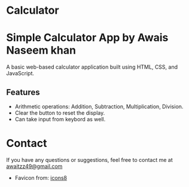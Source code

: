 # Calculator
# Simple Calculator App by Awais Naseem khan

A basic web-based calculator application built using HTML, CSS, and JavaScript.

## Features

- Arithmetic operations: Addition, Subtraction, Multiplication, Division.
- Clear the button to reset the display.
- Can take input from keybord as well.


# Contact
If you have any questions or suggestions, feel free to contact me at awaitzz49@gmail.com


* Favicon from:
<a href="https://img.icons8.com/?size=512&id=dI3Fd6F407Mj&format=png" title="calculator icons">icons8</a>
